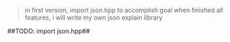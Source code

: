 > in first version, import json.hpp to accomplish goal
> when finished all features, i will write my own json explain library

##TODO: import json.hpp##
